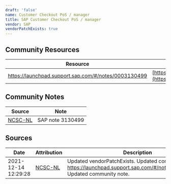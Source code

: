 ```yaml
---
draft: 'false'
name: Customer Checkout PoS / manager
title: SAP Customer Checkout PoS / manager
vendor: SAP
vendorPatchExists: true
---
```



## Community Resources
| Resource | Link |
| --- | --- |
| https://launchpad.support.sap.com/#/notes/0003130499 | [https://launchpad.support.sap.com/#/notes/0003130499](https://launchpad.support.sap.com/#/notes/0003130499) |

## Community Notes
| Source | Note |
| --- | --- |
| [NCSC-NL](https://github.com/NCSC-NL/log4shell/blob/main/software/README.md) | SAP note 3130499 |

## Sources
| Date | Attribution | Description |
| --- | --- | --- |
| 2021-12-14 12:29:28 | [NCSC-NL](https://github.com/NCSC-NL/log4shell/blob/main/software/README.md) | Updated vendorPatchExists. Updated community link https://launchpad.support.sap.com/#/notes/0003130499. Updated community note.  |
